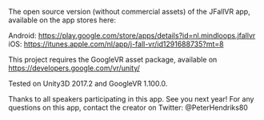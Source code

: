 The open source version (without commercial assets) of the JFallVR app, available on the app stores here:

Android: https://play.google.com/store/apps/details?id=nl.mindloops.jfallvr
iOS: https://itunes.apple.com/nl/app/j-fall-vr/id1291688735?mt=8 

This project requires the GoogleVR asset package, available on https://developers.google.com/vr/unity/

Tested on Unity3D 2017.2 and GoogleVR 1.100.0.

Thanks to all speakers participating in this app. See you next year! For any questions on this app, contact the creator on Twitter: @PeterHendriks80